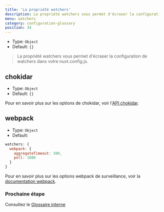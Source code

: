 ```yaml
---
title: 'La propriété watchers'
description: La propriété watchers vous permet d'écraser la configuration de watchers.
menu: watchers
category: configuration-glossary
position: 34
---
```


- Type: `Object`
- Default: `{}`

> La propriété watchers vous permet d'écraser la configuration de watchers dans votre nuxt.config.js.

## chokidar

- Type: `Object`
- Default: `{}`

Pour en savoir plus sur les options de chokidar, voir l'[API chokidar](https://github.com/paulmillr/chokidar#api).

## webpack

- Type: `Object`
- Default:

```js
watchers: {
  webpack: {
    aggregateTimeout: 300,
    poll: 1000
  }
}
```

Pour en savoir plus sur les options webpack de surveillance, voir la [documentation webpack](https://webpack.js.org/configuration/watch/#watchoptions).

### Prochaine étape

<base-alert type="next">

Consultez le [Glossaire interne](/guides/internals-glossary/$nuxt)

</base-alert>
